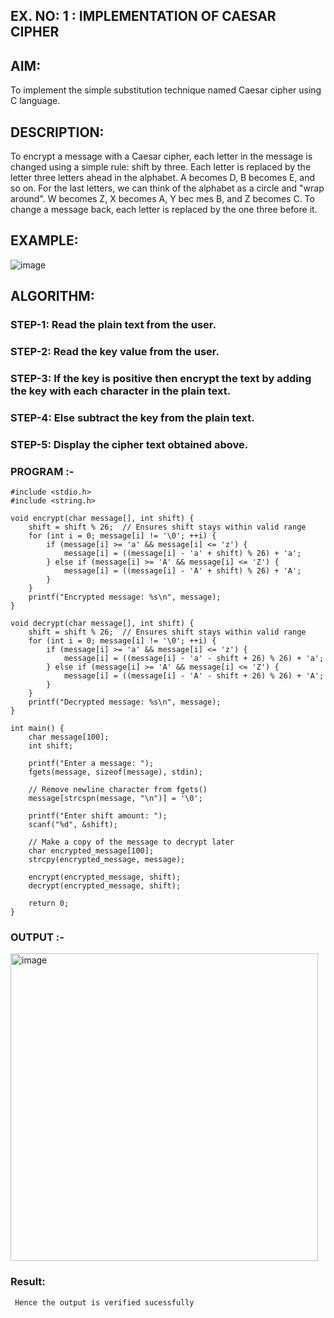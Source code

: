 ## EX. NO: 1 : IMPLEMENTATION OF CAESAR CIPHER
 

## AIM:

To implement the simple substitution technique named Caesar cipher using C language.

## DESCRIPTION:

To encrypt a message with a Caesar cipher, each letter in the message is changed using a simple rule: shift by three. Each letter is replaced by the letter three letters ahead in the alphabet. A becomes D, B becomes E, and so on. For the last letters, we can think of the
alphabet as a circle and "wrap around". W becomes Z, X becomes A, Y bec mes B, and Z
becomes C. To change a message back, each letter is replaced by the one three before it.

## EXAMPLE:



![image](https://github.com/Hemamanigandan/CNS/assets/149653568/eb9c6c43-8c80-4cdd-b9d4-91705a311c79)


## ALGORITHM:

### STEP-1: Read the plain text from the user.
### STEP-2: Read the key value from the user.
### STEP-3: If the key is positive then encrypt the text by adding the key with each character in the plain text.
### STEP-4: Else subtract the key from the plain text.
### STEP-5: Display the cipher text obtained above.


### PROGRAM :-
~~~
#include <stdio.h> 
#include <string.h> 
 
void encrypt(char message[], int shift) { 
    shift = shift % 26;  // Ensures shift stays within valid range 
    for (int i = 0; message[i] != '\0'; ++i) { 
        if (message[i] >= 'a' && message[i] <= 'z') { 
            message[i] = ((message[i] - 'a' + shift) % 26) + 'a'; 
        } else if (message[i] >= 'A' && message[i] <= 'Z') { 
            message[i] = ((message[i] - 'A' + shift) % 26) + 'A'; 
        } 
    } 
    printf("Encrypted message: %s\n", message); 
} 
 
void decrypt(char message[], int shift) { 
    shift = shift % 26;  // Ensures shift stays within valid range 
    for (int i = 0; message[i] != '\0'; ++i) { 
        if (message[i] >= 'a' && message[i] <= 'z') { 
            message[i] = ((message[i] - 'a' - shift + 26) % 26) + 'a'; 
        } else if (message[i] >= 'A' && message[i] <= 'Z') { 
            message[i] = ((message[i] - 'A' - shift + 26) % 26) + 'A'; 
        } 
    } 
    printf("Decrypted message: %s\n", message); 
} 
 
int main() { 
    char message[100]; 
    int shift; 
 
    printf("Enter a message: "); 
    fgets(message, sizeof(message), stdin); 
 
    // Remove newline character from fgets() 
    message[strcspn(message, "\n")] = '\0'; 
 
    printf("Enter shift amount: "); 
    scanf("%d", &shift); 
 
    // Make a copy of the message to decrypt later 
    char encrypted_message[100]; 
    strcpy(encrypted_message, message); 
 
    encrypt(encrypted_message, shift); 
    decrypt(encrypted_message, shift); 
 
    return 0;
}
~~~


### OUTPUT :-
<img width="492" alt="image" src="https://github.com/user-attachments/assets/a3dad350-f154-45a1-b729-89e2cb39f998" />

### Result:
     Hence the output is verified sucessfully
